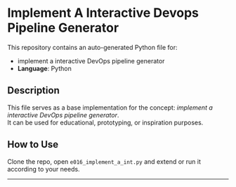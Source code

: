 # Implement A Interactive Devops Pipeline Generator

This repository contains an auto-generated Python file for:

- implement a interactive DevOps pipeline generator
- **Language**: Python

## Description

This file serves as a base implementation for the concept: *implement a interactive DevOps pipeline generator*.  
It can be used for educational, prototyping, or inspiration purposes.

## How to Use

Clone the repo, open `e016_implement_a_int.py` and extend or run it according to your needs.

---


